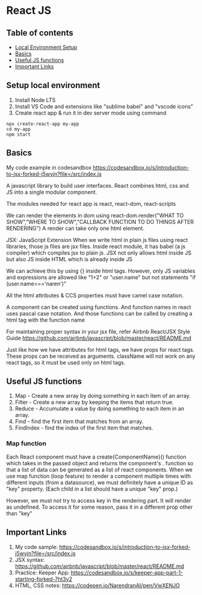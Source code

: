# React JS
## Table of contents
- [Local Environment Setup](#setup-local-environment)
- [Basics](#basics)
- [Useful JS functions](#useful-js-functions)
- [Important Links](#important-links)


## Setup local environment
1) Install Node LTS
2) Install VS Code and extensions like "sublime babel" and "vscode icons"
3) Create react app & run it in dev server mode using command
```
npx create-react-app my-app
cd my-app
npm start
```

## Basics

 My code example in codesandbox
 https://codesandbox.io/s/introduction-to-jsx-forked-j5wyjn?file=/src/index.js

 A javascript library to build user interfaces.
 React combines html, css and JS into a single modular component.
 
 The modules needed for react app is react, react-dom, react-scripts

 We can render the elements in dom using 
 react-dom.render("WHAT TO SHOW","WHERE TO SHOW","CALLBACK FUNCTION TO DO THINGS AFTER RENDERING")
 A render can take only one html element.

 JSX: JavaScript Extension
 When we write html in plain js files using react libraries, those js files are jsx files.
 Inside react module, it has babel (a js compiler) which compiles jsx to plain js.
 JSX not only allows html inside JS but also JS inside HTML which is already inside JS

 We can achieve this by using {} inside html tags.
 However, only JS variables and expressions are allowed like "1+2" or "user.name" 
 but not statements "if (user.name==='naren')"

 All the html attributes & CCS properties must have camel case notation.

 A component can be created using functions. And function names in react uses pascal case notation.
 And those functions can be called by creating a html tag with the function name

 For maintaining proper syntax in your jsx file, refer Airbnb React/JSX Style Guide 
 https://github.com/airbnb/javascript/blob/master/react/README.md

Just like how we have attributes for html tags, we have props for react tags.
These props can be received as arguments.
className will not work on any react tags, so it must be used only on html tags.


## Useful JS functions
1) Map - Create a new array by doing something in each item of an array.
2) Filter - Create a new array by keeping the items that return true.
3) Reduce - Accumulate a value by doing something to each item in an array.
4) Find - find the first item that matches from an array.
5) FindIndex - find the index of the first item that matches.

### Map function
Each React component must have a create{ComponentName}() function which takes in the passed object and returns the component's .
 function so that a list of data can be generated as a list of react components. 
When we use map function (loop feature) to render a component multiple times with different inputs (from a datasource),
we must definitely have a unique ID as "key" property. (Each child in a list should have a unique "key" prop.)

However, we must not try to access key in the rendering part. It will render as undefined. To access it for some reason, pass it in a different prop other than "key"

## Important Links
1) My code sample: https://codesandbox.io/s/introduction-to-jsx-forked-j5wyjn?file=/src/index.js
2) JSX syntax: https://github.com/airbnb/javascript/blob/master/react/README.md
3) Practice: Keeper App: https://codesandbox.io/s/keeper-app-part-1-starting-forked-7ht3v2 
4) HTML, CSS notes: https://codepen.io/NarendranAI/pen/VwXENJO
